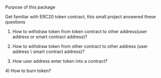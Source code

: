 

Purpose of this package

Get familiar with ERC20 token contract, this small project answered these questions
1) How to withdraw token from token contract to other address(user address or smart contract address)?

2) How to withdraw token from other contract to other address (user address \\ smart contract address)?

3) How user address enter token into a contract?

4) How to burn token?